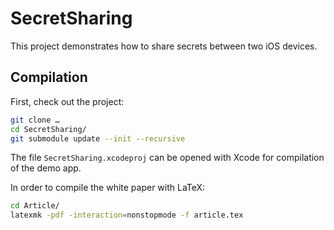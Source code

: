 # SecretSharing

This project demonstrates how to share secrets between two iOS devices.

## Compilation

First, check out the project:

```sh
git clone …
cd SecretSharing/
git submodule update --init --recursive
```
The file `SecretSharing.xcodeproj` can be opened with Xcode for compilation of the demo app.

In order to compile the white paper with LaTeX​:

```sh
cd Article/
latexmk -pdf -interaction=nonstopmode -f article.tex
```

